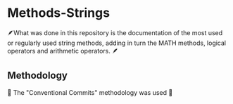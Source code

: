 # Methods-Strings
🪶What was done in this repository is the documentation of the most used or regularly used string methods, adding in turn the MATH methods, logical operators and arithmetic operators. 🪶

## Methodology 
📖 The "Conventional Commits" methodology was used 📖
